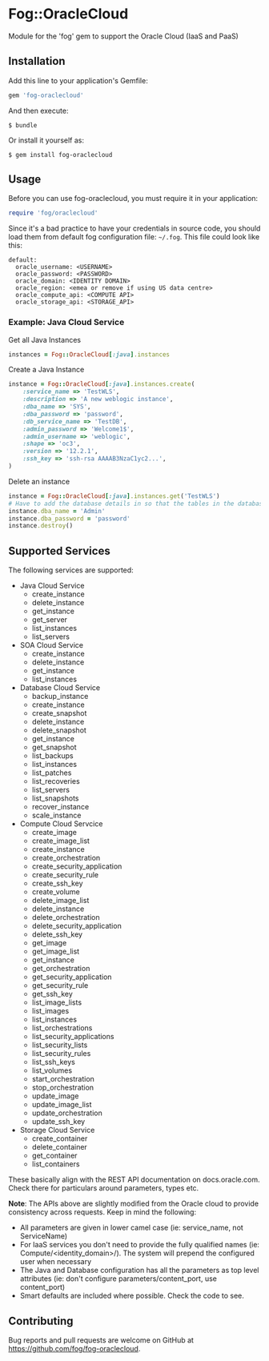 # Fog::OracleCloud

Module for the 'fog' gem to support the Oracle Cloud (IaaS and PaaS)

## Installation

Add this line to your application's Gemfile:

```ruby
gem 'fog-oraclecloud'
```

And then execute:

    $ bundle

Or install it yourself as:

    $ gem install fog-oraclecloud

## Usage

Before you can use fog-oraclecloud, you must require it in your application:

```ruby
require 'fog/oraclecloud'
```

Since it's a bad practice to have your credentials in source code, you should load them from default fog configuration file: ```~/.fog```. This file could look like this:

```
default:
  oracle_username: <USERNAME>
  oracle_password: <PASSWORD>
  oracle_domain: <IDENTITY DOMAIN>
  oracle_region: <emea or remove if using US data centre>
  oracle_compute_api: <COMPUTE API>
  oracle_storage_api: <STORAGE_API>
```

### Example: Java Cloud Service
Get all Java Instances
```ruby
instances = Fog::OracleCloud[:java].instances
```
Create a Java Instance
```ruby
instance = Fog::OracleCloud[:java].instances.create(
    :service_name => 'TestWLS',
    :description => 'A new weblogic instance',
    :dba_name => 'SYS',
    :dba_password => 'password',
    :db_service_name => 'TestDB',
    :admin_password => 'Welcome1$',
    :admin_username => 'weblogic',
    :shape => 'oc3',
    :version => '12.2.1',
    :ssh_key => 'ssh-rsa AAAAB3NzaC1yc2...',
)
```
Delete an instance
```ruby
instance = Fog::OracleCloud[:java].instances.get('TestWLS')
# Have to add the database details in so that the tables in the database can be removed
instance.dba_name = 'Admin'
instance.dba_password = 'password'
instance.destroy()
```

## Supported Services
The following services are supported:
* Java Cloud Service
  * create_instance
  * delete_instance
  * get_instance
  * get_server
  * list_instances
  * list_servers
* SOA Cloud Service
  * create_instance
  * delete_instance
  * get_instance
  * list_instances
* Database Cloud Service
  * backup_instance
  * create_instance
  * create_snapshot
  * delete_instance
  * delete_snapshot
  * get_instance
  * get_snapshot
  * list_backups
  * list_instances
  * list_patches
  * list_recoveries
  * list_servers
  * list_snapshots
  * recover_instance
  * scale_instance
* Compute Cloud Servcice
  * create_image
  * create_image_list
  * create_instance
  * create_orchestration
  * create_security_application
  * create_security_rule
  * create_ssh_key
  * create_volume
  * delete_image_list
  * delete_instance
  * delete_orchestration
  * delete_security_application
  * delete_ssh_key
  * get_image
  * get_image_list
  * get_instance
  * get_orchestration
  * get_security_application
  * get_security_rule
  * get_ssh_key
  * list_image_lists
  * list_images
  * list_instances
  * list_orchestrations
  * list_security_applications
  * list_security_lists
  * list_security_rules
  * list_ssh_keys
  * list_volumes
  * start_orchestration
  * stop_orchestration
  * update_image
  * update_image_list
  * update_orchestration
  * update_ssh_key
* Storage Cloud Service
  * create_container
  * delete_container
  * get_container
  * list_containers
  
These basically align with the REST API documentation on docs.oracle.com. Check there for particulars around parameters, types etc. 

**Note**: The APIs above are slightly modified from the Oracle cloud to provide consistency across requests. Keep in mind the following:
* All parameters are given in lower camel case (ie: service_name, not ServiceName)
* For IaaS services you don't need to provide the fully qualified names (ie: Compute/<identity_domain>/<name>). The system will prepend the configured user when necessary
* The Java and Database configuration has all the parameters as top level attributes (ie: don't configure parameters/content_port, use content_port)
* Smart defaults are included where possible. Check the code to see.

## Contributing

Bug reports and pull requests are welcome on GitHub at https://github.com/fog/fog-oraclecloud.

